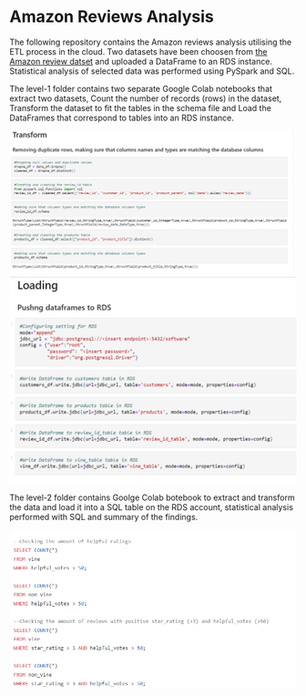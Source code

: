 <h1>Amazon Reviews Analysis</h1>
<p>The following repository contains the Amazon reviews analysis utilising the ETL process in the cloud. Two datasets have been choosen from <a href="https://s3.amazonaws.com/amazon-reviews-pds/tsv/index.txt"> the Amazon review datset</a> and uploaded a DataFrame to an RDS instance. Statistical analysis of selected data was performed using PySpark and SQL.</p>
<p> The level-1 folder contains two separate Google Colab notebooks that extract two datasets, Count the number of records (rows) in the dataset, Transform the dataset to fit the tables in the schema file and Load the DataFrames that correspond to tables into an RDS instance.</p>
<img src="https://github.com/DominikaRzez/big-data-challenge/blob/main/Images/transform.png?raw=true">
<img src="https://github.com/DominikaRzez/big-data-challenge/blob/main/Images/Load.png?raw=true">
<p>The level-2 folder contains Goolge Colab botebook to extract and transform the data and load it into a SQL table on the RDS account, statistical analysis performed with SQL and summary of the findings.</p>
  <img src="https://github.com/DominikaRzez/big-data-challenge/blob/main/Images/sql.png?raw=true">
